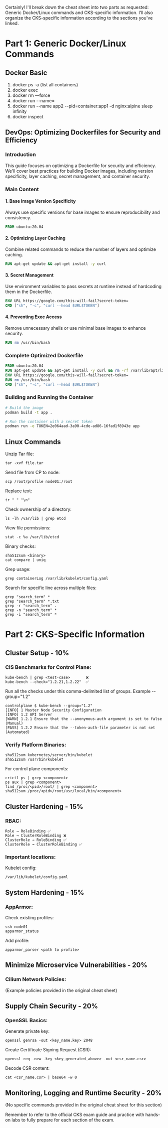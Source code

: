 Certainly! I'll break down the cheat sheet into two parts as requested: Generic Docker/Linux commands and CKS-specific information. I'll also organize the CKS-specific information according to the sections you've linked.

Part 1: Generic Docker/Linux Commands
=====================================

## Docker Basic

1. docker ps -a (list all containers)
2. docker exec <container name> <command>
3. docker rm <container name> —force
4. docker run --name=<name> <image name> <command>
5. docker run --name app2 --pid=container:app1 -d nginx:alpine sleep infinity
6. docker inspect <image>


## DevOps: Optimizing Dockerfiles for Security and Efficiency

### Introduction

This guide focuses on optimizing a Dockerfile for security and efficiency. We'll cover best practices for building Docker images, including version specificity, layer caching, secret management, and container security.

### Main Content

#### 1. Base Image Version Specificity

Always use specific versions for base images to ensure reproducibility and consistency.

```dockerfile
FROM ubuntu:20.04
```

#### 2. Optimizing Layer Caching

Combine related commands to reduce the number of layers and optimize caching.

```dockerfile
RUN apt-get update && apt-get install -y curl
```

#### 3. Secret Management

Use environment variables to pass secrets at runtime instead of hardcoding them in the Dockerfile.

```dockerfile
ENV URL https://google.com/this-will-fail?secret-token=
CMD ["sh", "-c", "curl --head $URL$TOKEN"]
```

#### 4. Preventing Exec Access

Remove unnecessary shells or use minimal base images to enhance security.

```dockerfile
RUN rm /usr/bin/bash
```

### Complete Optimized Dockerfile

```dockerfile
FROM ubuntu:20.04
RUN apt-get update && apt-get install -y curl && rm -rf /var/lib/apt/lists/*
ENV URL https://google.com/this-will-fail?secret-token=
RUN rm /usr/bin/bash
CMD ["sh", "-c", "curl --head $URL$TOKEN"]
```

### Building and Running the Container

```bash
# Build the image
podman build -t app .

# Run the container with a secret token
podman run -e TOKEN=2e064aad-3a90-4cde-ad86-16fad1f8943e app
```

## Linux Commands

Unzip Tar file:
```
tar -xvf file.tar
```

Send file from CP to node:
```
scp /root/profile node01:/root
```

Replace text:
```
tr " " "\n"
```

Check ownership of a directory:
```
ls -lh /var/lib | grep etcd
```

View file permissions:
```
stat -c %a /var/lib/etcd
```

Binary checks:
```
sha512sum <binary>
cat compare | uniq
```

Grep usage:
```
grep containerLog /var/lib/kubelet/config.yaml
```

Search for specific line across multiple files:
```
grep "search_term" *
grep "search_term" *.txt
grep -r "search_term" .
grep -n "search_term" *
grep -i "search_term" *
```

Part 2: CKS-Specific Information
================================

## Cluster Setup - 10%

### CIS Benchmarks for Control Plane:
```
kube-bench | grep <test-case>       ❌
kube-bench --check="1.2.21,1.2.22"  ✅
```

Run all the checks under this comma-delimited list of groups. Example --group="1.2"
```
controlplane $ kube-bench --group="1.2"       
[INFO] 1 Master Node Security Configuration
[INFO] 1.2 API Server
[WARN] 1.2.1 Ensure that the --anonymous-auth argument is set to false (Manual)
[PASS] 1.2.2 Ensure that the --token-auth-file parameter is not set (Automated)
```


 
### Verify Platform Binaries:
```
sha512sum kubernetes/server/bin/kubelet
sha512sum /usr/bin/kubelet
```

For control plane components:
```
crictl ps | grep <component>
ps aux | grep <component>
find /proc/<pid>/root/ | grep <component>
sha512sum /proc/<pid>/root/usr/local/bin/<component>
```

## Cluster Hardening - 15%

### RBAC:
```
Role → RoleBinding ✅
Role → ClusterRoleBinding ❌
ClusterRole → RoleBinding ✅
ClusterRole → ClusterRoleBinding ✅
```

### Important locations:
Kubelet config:
```
/var/lib/kubelet/config.yaml
```

## System Hardening - 15%

### AppArmor:
Check existing profiles:
```
ssh node01
apparmor_status
```

Add profile:
```
apparmor_parser <path to profile>
```

## Minimize Microservice Vulnerabilities - 20%

### Cilium Network Policies:
(Example policies provided in the original cheat sheet)

## Supply Chain Security - 20%

### OpenSSL Basics:
Generate private key:
```
openssl genrsa -out <key_name.key> 2048
```

Create Certificate Signing Request (CSR):
```
openssl req -new -key <key_generated_above> -out <csr_name.csr>
```

Decode CSR content:
```
cat <csr_name.csr> | base64 -w 0
```

## Monitoring, Logging and Runtime Security - 20%

(No specific commands provided in the original cheat sheet for this section)

Remember to refer to the official CKS exam guide and practice with hands-on labs to fully prepare for each section of the exam.
